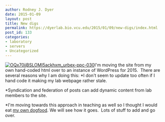 ```yaml
---
author: Rodney J. Dyer
date: 2015-01-09
layout: post
title: New digs
permalink: https://dyerlab.bio.vcu.edu/2015/01/09/new-digs/index.html
post_id: 133
categories: 
- laboratory
- servers
- Uncategorized
---
```

[![OQx70jjBSLOMI5ackhxm_urbex-ppc-030](http://rampages.us/dyerlab/wp-content/uploads/sites/4831/2015/01/OQx70jjBSLOMI5ackhxm_urbex-ppc-030-300x200.jpg)](http://rampages.us/dyerlab/wp-content/uploads/sites/4831/2015/01/OQx70jjBSLOMI5ackhxm_urbex-ppc-030-e1420815682531.jpg)I'm moving the site from my own hand-coded html over to an instance of WordPress for 2015.  There are several reasons why I am doing this:
*I don't seem to update too often if I hand code it making my lab webpage rather stale.
    
*Syndication and federation of posts can add dynamic content from lab members to the site.
    
*I'm moving towards this approach in teaching as well so I thought I would eat 
[my own dogfood](http://en.wikipedia.org/wiki/Eating_your_own_dog_food).
We will see how it goes.  Lots of stuff to add and go over.
